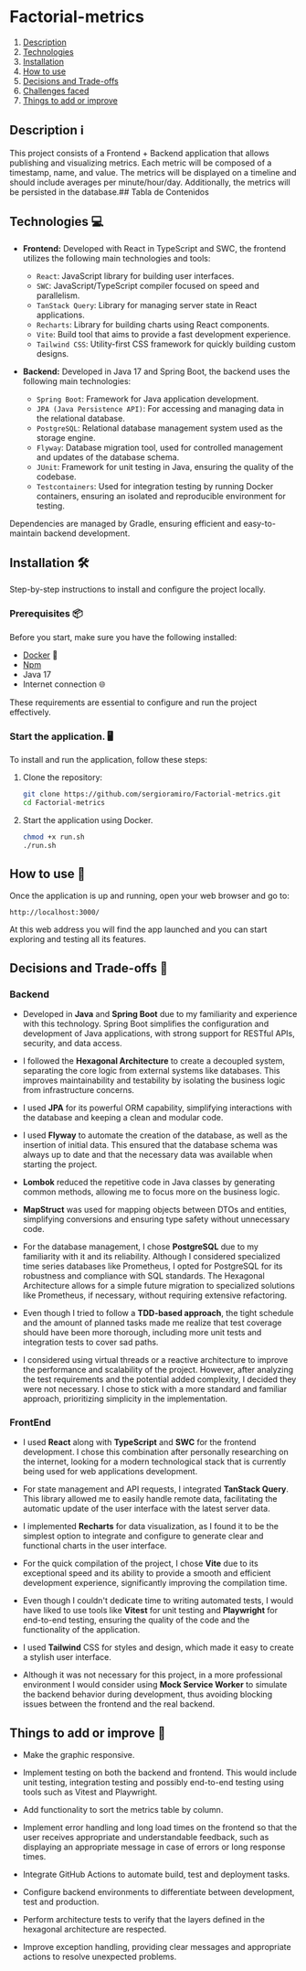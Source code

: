 # Factorial-metrics

1. [Description](#description)
2. [Technologies](#technologies)
3. [Installation](#installation)
4. [How to use](#How-to-use)
5. [Decisions and Trade-offs](#decisions-and-trade-offs)
6. [Challenges faced](#Challenges-faced)
7. [Things to add or improve](#Things-to-add-or-improve)

## Description ℹ️

This project consists of a Frontend + Backend application that allows publishing and visualizing metrics. Each metric will be composed of a timestamp, name, and value. The metrics will be displayed on a timeline and should include averages per minute/hour/day. Additionally, the metrics will be persisted in the database.## Tabla de Contenidos

## Technologies 💻

- **Frontend:** Developed with React in TypeScript and SWC, the frontend utilizes the following main technologies and tools:

    - `React`: JavaScript library for building user interfaces.
    - `SWC`: JavaScript/TypeScript compiler focused on speed and parallelism.
    - `TanStack Query`: Library for managing server state in React applications.
    - `Recharts`: Library for building charts using React components.
    - `Vite`: Build tool that aims to provide a fast development experience.
    - `Tailwind CSS`: Utility-first CSS framework for quickly building custom designs.

- **Backend:** Developed in Java 17 and Spring Boot, the backend uses the following main technologies:

  - `Spring Boot`: Framework for Java application development.
  - `JPA (Java Persistence API)`: For accessing and managing data in the relational database.
  - `PostgreSQL`: Relational database management system used as the storage engine.
  - `Flyway`: Database migration tool, used for controlled management and updates of the database schema.
  - `JUnit`: Framework for unit testing in Java, ensuring the quality of the codebase.
  - `Testcontainers`: Used for integration testing by running Docker containers, ensuring an isolated and reproducible environment for testing.

Dependencies are managed by Gradle, ensuring efficient and easy-to-maintain backend development.

## Installation 🛠️

Step-by-step instructions to install and configure the project locally.

### Prerequisites 📦

Before you start, make sure you have the following installed:

- [Docker](https://docs.docker.com/engine/install/) 🐳
- [Npm](https://docs.npmjs.com/downloading-and-installing-node-js-and-npm)
- Java 17
- Internet connection 🌐

These requirements are essential to configure and run the project effectively.

### Start the application. 🖥️

To install and run the application, follow these steps:
1. Clone the repository:    
    ```bash
    git clone https://github.com/sergioramiro/Factorial-metrics.git
    cd Factorial-metrics
    ```

2. Start the application using Docker.
    ```bash
    chmod +x run.sh
    ./run.sh
    ```

## How to use 🚀

Once the application is up and running, open your web browser and go to:
```
http://localhost:3000/
```

At this web address you will find the app launched and you can start exploring and testing all its features.

## Decisions and Trade-offs 🤝

### Backend

- Developed in **Java** and **Spring Boot** due to my familiarity and experience with this technology. Spring Boot simplifies the configuration and development of Java applications, with strong support for RESTful APIs, security, and data access.

- I followed the **Hexagonal Architecture** to create a decoupled system, separating the core logic from external systems like databases. This improves maintainability and testability by isolating the business logic from infrastructure concerns.

- I used **JPA** for its powerful ORM capability, simplifying interactions with the database and keeping a clean and modular code.

- I used **Flyway** to automate the creation of the database, as well as the insertion of initial data. This ensured that the database schema was always up to date and that the necessary data was available when starting the project.

- **Lombok** reduced the repetitive code in Java classes by generating common methods, allowing me to focus more on the business logic.

- **MapStruct** was used for mapping objects between DTOs and entities, simplifying conversions and ensuring type safety without unnecessary code.

- For the database management, I chose **PostgreSQL** due to my familiarity with it and its reliability. Although I considered specialized time series databases like Prometheus, I opted for PostgreSQL for its robustness and compliance with SQL standards. The Hexagonal Architecture allows for a simple future migration to specialized solutions like Prometheus, if necessary, without requiring extensive refactoring.

- Even though I tried to follow a **TDD-based approach**, the tight schedule and the amount of planned tasks made me realize that test coverage should have been more thorough, including more unit tests and integration tests to cover sad paths.

- I considered using virtual threads or a reactive architecture to improve the performance and scalability of the project. However, after analyzing the test requirements and the potential added complexity, I decided they were not necessary. I chose to stick with a more standard and familiar approach, prioritizing simplicity in the implementation.

### FrontEnd

- I used **React** along with **TypeScript** and **SWC** for the frontend development. I chose this combination after personally researching on the internet, looking for a modern technological stack that is currently being used for web applications development.

- For state management and API requests, I integrated **TanStack Query**. This library allowed me to easily handle remote data, facilitating the automatic update of the user interface with the latest server data.

- I implemented **Recharts** for data visualization, as I found it to be the simplest option to integrate and configure to generate clear and functional charts in the user interface.

- For the quick compilation of the project, I chose **Vite** due to its exceptional speed and its ability to provide a smooth and efficient development experience, significantly improving the compilation time.

- Even though I couldn't dedicate time to writing automated tests, I would have liked to use tools like **Vitest** for unit testing and **Playwright** for end-to-end testing, ensuring the quality of the code and the functionality of the application.

- I used **Tailwind** CSS for styles and design, which made it easy to create a stylish user interface.

- Although it was not necessary for this project, in a more professional environment I would consider using **Mock Service Worker** to simulate the backend behavior during development, thus avoiding blocking issues between the frontend and the real backend.

## Things to add or improve 📝

- Make the graphic responsive.

- Implement testing on both the backend and frontend. This would include unit testing, integration testing and possibly end-to-end testing using tools such as Vitest and Playwright.

- Add functionality to sort the metrics table by column.

- Implement error handling and long load times on the frontend so that the user receives appropriate and understandable feedback, such as displaying an appropriate message in case of errors or long response times.

- Integrate GitHub Actions to automate build, test and deployment tasks.

- Configure backend environments to differentiate between development, test and production.

- Perform architecture tests to verify that the layers defined in the hexagonal architecture are respected.

- Improve exception handling, providing clear messages and appropriate actions to resolve unexpected problems.
